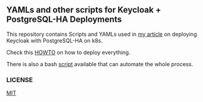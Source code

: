 ## YAMLs and other scripts for Keycloak + PostgreSQL-HA Deployments

This repository contains Scripts and YAMLs used in [my article](https://blog.brakmic.com/keycloak-with-postgresql-ha-on-kubernetes/) on deploying Keycloak with PostgreSQL-HA on k8s.

Check this [HOWTO](./howtos/HOWTO.md) on how to deploy everything.

There is also a bash [script](./scripts/run_kc_system.sh) available that can automate the whole process.

### LICENSE
[MIT](./LICENSE)

